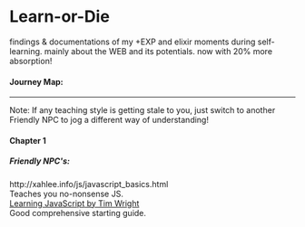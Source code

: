 # Learn-or-Die

findings &amp; documentations of my +EXP and elixir moments during self-learning. mainly about the WEB and its potentials. now with 20% more absorption! 

<h4>Journey Map:</h4>
<hr>
<p>Note: If any teaching style is getting stale to you, just switch to another Friendly NPC to jog a different way of understanding!</p>

<h4>Chapter 1</h4>
<h5>Friendly NPC's:</h5> http://xahlee.info/js/javascript_basics.html</br> Teaches you no-nonsense JS.</br>
<a href="http://www.amazon.com/Learning-JavaScript-Hands-On-Fundamentals-Modern/dp/0321832744"><u>Learning JavaScript</u> by Tim Wright</a> </br>Good comprehensive starting guide.
